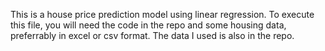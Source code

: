 This is a house price prediction model using linear regression. To execute this file, you will need the code in the repo and some housing data, preferrably in excel or csv format.
The data I used is also in the repo.
